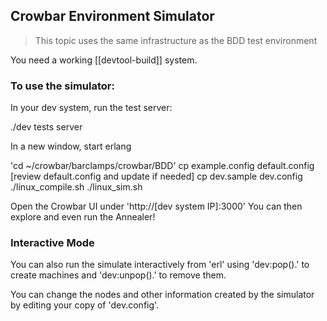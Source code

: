 ##  Crowbar Environment Simulator

> This topic uses the same infrastructure as the BDD test environment

You need a working [[devtool-build]] system.

### To use the simulator:

In your dev system, run the test server: 
  
  ./dev tests server

In a new window, start erlang 

  'cd ~/crowbar/barclamps/crowbar/BDD'
  cp example.config default.config
  [review default.config and update if needed]
  cp dev.sample dev.config
  ./linux_compile.sh
  ./linux_sim.sh

Open the Crowbar UI under 'http://[dev system IP]:3000'
You can then explore and even run the Annealer!

### Interactive Mode

You can also run the simulate interactively from 'erl' using 'dev:pop().' to create machines and 'dev:unpop().' to remove them.

You can change the nodes and other information created by the simulator by editing your copy of 'dev.config'.